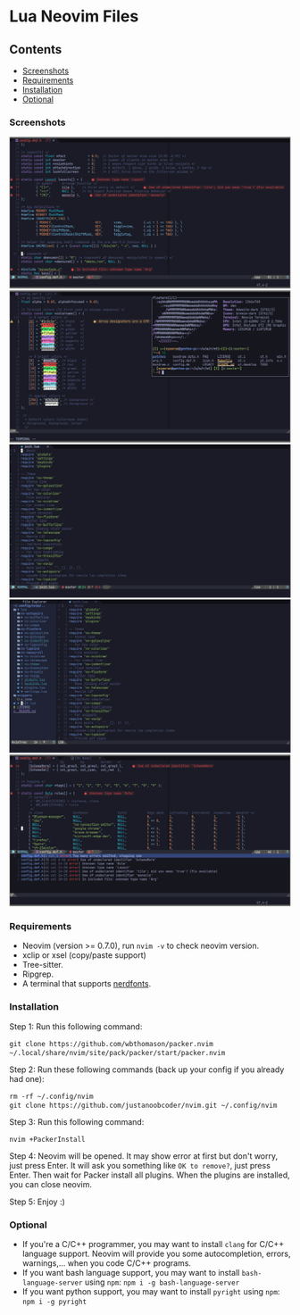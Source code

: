 
# Lua Neovim Files

## Contents

- [Screenshots](#screenshots)
- [Requirements](#requirements)
- [Installation](#installation)
- [Optional](#optional)

### Screenshots

![Pic1](https://raw.githubusercontent.com/justanoobcoder/files/master/nvim/images/pic1.png)
![Pic2](https://raw.githubusercontent.com/justanoobcoder/files/master/nvim/images/pic2.png)
![Pic3](https://raw.githubusercontent.com/justanoobcoder/files/master/nvim/images/pic3.png)
![Pic3](https://raw.githubusercontent.com/justanoobcoder/files/master/nvim/images/pic4.png)
![Pic3](https://raw.githubusercontent.com/justanoobcoder/files/master/nvim/images/pic5.png)

### Requirements

- Neovim (version >= 0.7.0), run `nvim -v` to check neovim version.
- xclip or xsel (copy/paste support)
- Tree-sitter.
- Ripgrep.
- A terminal that supports [nerdfonts](https://github.com/ryanoasis/nerd-fonts).

### Installation

Step 1: Run this following command:
```
git clone https://github.com/wbthomason/packer.nvim ~/.local/share/nvim/site/pack/packer/start/packer.nvim
```
Step 2: Run these following commands (back up your config if you already had one):
```
rm -rf ~/.config/nvim
git clone https://github.com/justanoobcoder/nvim.git ~/.config/nvim
```
Step 3: Run this following command:
```
nvim +PackerInstall
```
Step 4: Neovim will be opened. It may show error at first but don't worry, just press Enter. It will ask you something like `OK to remove?`, just press Enter. Then wait for Packer install all plugins. When the plugins are installed, you can close neovim.

Step 5: Enjoy :)

### Optional

- If you're a C/C++ programmer, you may want to install `clang` for C/C++ language support. Neovim will provide you some autocompletion, errors, warnings,... when you code C/C++ programs.
- If you want bash language support, you may want to install `bash-language-server` using `npm`: `npm i -g bash-language-server`
- If you want python support, you may want to install `pyright` using `npm`: `npm i -g pyright`
